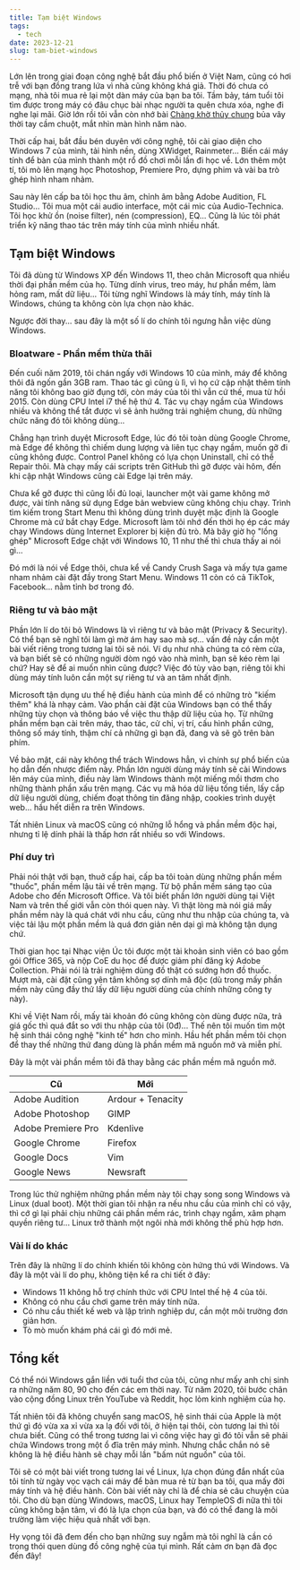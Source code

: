 ```yaml
---
title: Tạm biệt Windows
tags:
  - tech
date: 2023-12-21
slug: tam-biet-windows
---
```

Lớn lên trong giai đoạn công nghệ bắt đầu phổ biến ở Việt Nam, cũng có hơi trễ với bạn đồng trang lứa vì nhà cũng không khá giả. Thời đó chưa có mạng, nhà tôi mua rẻ lại một dàn máy của bạn ba tôi. Tầm bảy, tám tuổi tôi tìm được trong máy có đâu chục bài nhạc người ta quên chưa xóa, nghe đi nghe lại mãi. Giờ lớn rồi tôi vẫn còn nhớ bài [Chàng khờ thủy chung](https://www.youtube.com/watch?v=QZen-Wjrsv4) bủa vây thời tay cầm chuột, mắt nhìn màn hình năm nào.

Thời cấp hai, bắt đầu bén duyên với công nghệ, tôi cài giao diện cho Windows 7 của mình, tải hình nền, dùng XWidget, Rainmeter... Biến cái máy tính để bàn của mình thành một rổ đồ chơi mỗi lần đi học về. Lớn thêm một tí, tôi mò lên mạng học Photoshop, Premiere Pro, dựng phim và vài ba trò ghép hình nham nhảm.

Sau này lên cấp ba tôi học thu âm, chỉnh âm bằng Adobe Audition, FL Studio... Tôi mua một cái audio interface, một cái mic của Audio-Technica. Tôi học khử ồn (noise filter), nén (compression), EQ... Cũng là lúc tôi phát triển kỹ năng thao tác trên máy tính của mình nhiều nhất.

## Tạm biệt Windows

Tôi đã dùng từ Windows XP đến Windows 11, theo chân Microsoft qua nhiều thời đại phần mềm của họ. Từng dính virus, treo máy, hư phần mềm, làm hỏng ram, mất dữ liệu... Tôi từng nghĩ Windows là máy tính, máy tính là Windows, chúng ta không còn lựa chọn nào khác.

Ngược đời thay... sau đây là một số lí do chính tôi ngưng hẳn việc dùng Windows.

### Bloatware - Phần mềm thừa thãi

Đến cuối năm 2019, tôi chán ngấy với Windows 10 của mình, máy để không thôi đã ngốn gần 3GB ram. Thao tác gì cũng ù lì, vì họ cứ cập nhật thêm tính năng tôi không bao giờ đụng tới, còn máy của tôi thì vẫn cứ thế, mua từ hồi 2015. Còn dùng CPU Intel i7 thế hệ thứ 4. Tác vụ chạy ngầm của Windows nhiều và không thể tắt được vì sẽ ảnh hưởng trải nghiệm chung, dù những chức năng đó tôi không dùng...

Chẳng hạn trình duyệt Microsoft Edge, lúc đó tôi toàn dùng Google Chrome, mà Edge để không thì chiếm dung lượng và liên tục chạy ngầm, muốn gỡ đi cũng không được. Control Panel không có lựa chọn Uninstall, chỉ có thể Repair thôi. Mà chạy mấy cái scripts trên GitHub thì gỡ được vài hôm, đến khi cập nhật Windows cũng cài Edge lại trên máy.

Chưa kể gỡ được thì cũng lỗi đủ loại, launcher một vài game không mở được, vài tính năng sử dụng Edge bản webview cũng không chịu chạy. Trình tìm kiếm trong Start Menu thì không dùng trình duyệt mặc định là Google Chrome mà cứ bắt chạy Edge. Microsoft làm tôi nhớ đến thời họ ép các máy chạy Windows dùng Internet Explorer bị kiện đủ trò. Mà bây giờ họ "lồng ghép" Microsoft Edge chặt với Windows 10, 11 như thế thì chưa thấy ai nói gì...

Đó mới là nói về Edge thôi, chưa kể về Candy Crush Saga và mấy tựa game nham nhảm cài đặt đầy trong Start Menu. Windows 11 còn có cả TikTok, Facebook... nằm tỉnh bơ trong đó.

### Riêng tư và bảo mật

Phần lớn lí do tôi bỏ Windows là vì riêng tư và bảo mật (Privacy & Security). Có thể bạn sẽ nghĩ tôi làm gì mờ ám hay sao mà sợ... vấn đề này cần một bài viết riêng trong tương lai tôi sẽ nói. Ví dụ như nhà chúng ta có rèm cửa, và bạn biết sẽ có những người dòm ngó vào nhà mình, bạn sẽ kéo rèm lại chứ? Hay sẽ để ai muốn nhìn cũng được? Việc đó tùy vào bạn, riêng tôi khi dùng máy tính luôn cần một sự riêng tư và an tâm nhất định.

Microsoft tận dụng ưu thế hệ điều hành của mình để có những trò "kiếm thêm" khá là nhạy cảm. Vào phần cài đặt của Windows bạn có thể thấy những tùy chọn và thông báo về việc thu thập dữ liệu của họ. Từ những phần mềm bạn cài trên máy, thao tác, cử chỉ, vị trí, cấu hình phần cứng, thông số máy tính, thậm chí cả những gì bạn đã, đang và sẽ gõ trên bàn phím.

Về bảo mật, cái này không thể trách Windows hẳn, vì chính sự phổ biến của họ dẫn đến nhược điểm này. Phần lớn người dùng máy tính sẽ cài Windows lên máy của mình, điều này làm Windows thành một miếng mồi thơm cho những thành phần xấu trên mạng. Các vụ mã hóa dữ liệu tống tiền, lấy cắp dữ liệu người dùng, chiếm đoạt thông tin đăng nhập, cookies trình duyệt web... hầu hết diễn ra trên Windows.

Tất nhiên Linux và macOS cũng có những lỗ hổng và phần mềm độc hại, nhưng tỉ lệ dính phải là thấp hơn rất nhiều so với Windows.

### Phí duy trì

Phải nói thật với bạn, thuở cấp hai, cấp ba tôi toàn dùng những phần mềm "thuốc", phần mềm lậu tải về trên mạng. Từ bộ phần mềm sáng tạo của Adobe cho đến Microsoft Office. Và tôi biết phần lớn người dùng tại Việt Nam và trên thế giới vẫn còn thói quen này. Vì thật lòng mà nói giá mấy phần mềm này là quá chát với nhu cầu, cũng như thu nhập của chúng ta, và việc tải lậu một phần mềm là quá đơn giản nên dại gì mà không tận dụng chứ.

Thời gian học tại Nhạc viện Úc tôi được một tài khoản sinh viên có bao gồm gói Office 365, và nộp CoE du học để được giảm phí đăng ký Adobe Collection. Phải nói là trải nghiệm dùng đồ thật có sướng hơn đồ thuốc. Mượt mà, cài đặt cũng yên tâm không sợ dính mã độc (dù trong mấy phần mềm này cũng đầy thứ lấy dữ liệu người dùng của chính những công ty này).

Khi về Việt Nam rồi, mấy tài khoản đó cũng không còn dùng được nữa, trả giá gốc thì quá đắt so với thu nhập của tôi (0đ)... Thế nên tôi muốn tìm một hệ sinh thái công nghệ "kinh tế" hơn cho mình. Hầu hết phần mềm tôi chọn để thay thế những thứ đang dùng là phần mềm mã nguồn mở và miễn phí.

Đây là một vài phần mềm tôi đã thay bằng các phần mềm mã nguồn mở.

| Cũ | Mới |
| --- | --- |
| Adobe Audition | Ardour + Tenacity |
| Adobe Photoshop | GIMP |
| Adobe Premiere Pro | Kdenlive |
| Google Chrome | Firefox |
| Google Docs | Vim |
| Google News | Newsraft |

Trong lúc thử nghiệm những phần mềm này tôi chạy song song Windows và Linux (dual boot). Một thời gian tôi nhận ra nếu nhu cầu của mình chỉ có vậy, thì cớ gì lại phải chịu những cái phần mềm rác, trình chạy ngầm, xâm phạm quyền riêng tư... Linux trở thành một ngôi nhà mới không thể phù hợp hơn.

### Vài lí do khác

Trên đây là những lí do chính khiến tôi không còn hứng thú với Windows. Và đây là một vài lí do phụ, không tiện kể ra chi tiết ở đây:

* Windows 11 không hỗ trợ chính thức với CPU Intel thế hệ 4 của tôi.
* Không có nhu cầu chơi game trên máy tính nữa.
* Có nhu cầu thiết kế web và lập trình nghiệp dư, cần một môi trường đơn giản hơn.
* Tò mò muốn khám phá cái gì đó mới mẻ.

## Tổng kết

Có thể nói Windows gắn liền với tuổi thơ của tôi, cũng như mấy anh chị sinh ra những năm 80, 90 cho đến các em thời nay. Từ năm 2020, tôi bước chân vào cộng đồng Linux trên YouTube và Reddit, học lỏm kinh nghiệm của họ.

Tất nhiên tôi đã không chuyển sang macOS, hệ sinh thái của Apple là một thứ gì đó vừa xa xỉ vừa xa lạ đối với tôi, ở hiện tại thôi, còn tương lai thì tôi chưa biết. Cũng có thể trong tương lai vì công việc hay gì đó tôi vẫn sẽ phải chứa Windows trong một ổ đĩa trên máy mình. Nhưng chắc chắn nó sẽ không là hệ điều hành sẽ chạy mỗi lần "bấm nút nguồn" của tôi.

Tôi sẽ có một bài viết trong tương lai về Linux, lựa chọn đúng đắn nhất của tôi tính từ ngày vọc vạch cái máy để bàn mua rẻ từ bạn ba tôi, qua mấy đời máy tính và hệ điều hành. Còn bài viết này chỉ là để chia sẻ câu chuyện của tôi. Cho dù bạn dùng Windows, macOS, Linux hay TempleOS đi nữa thì tôi cũng không bận tâm, vì đó là lựa chọn của bạn, và đó có thể đang là môi trường làm việc hiệu quả nhất với bạn.

Hy vọng tôi đã đem đến cho bạn những suy ngẫm mà tôi nghĩ là cần có trong thói quen dùng đồ công nghệ của tụi mình. Rất cảm ơn bạn đã đọc đến đây!
